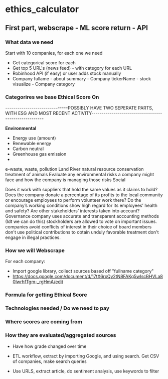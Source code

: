 # ethics_calculator

## First part, webscrape - ML score return - API

### What data we need

Start with 10 companies, for each one we need
* Get categorical score for each
* Get top 5 URL's (news feed) - with category for each URL
* Robinhood API (if easy) or user adds stock manually
* Company fullame - about summary - Company tickerName - stock visualize - Company category

### Categorires we base Ethical Score On

-------------------------------POSSIBLY HAVE TWO SEPERATE PARTS, WITH ESG AND MOST RECENT ACTIVITY------------------------------------------------------

**Environmental**
* Energy use (amount)
* Renewable energy
* Carbon neutral 
* Greenhouse gas emission 
* 
e-waste, waste, pollution
Land 
River 
natural resource conservation
treatment of animals
Evaluate any environmental risks a company might face and how the company is managing those risks
Social


Does it work with suppliers that hold the same values as it claims to hold? 
Does the company donate a percentage of its profits to the local community or encourage employees to perform volunteer work there?
 Do the company’s working conditions show high regard for its employees’ health and safety? 
Are other stakeholders’ interests taken into account?
Governance
company uses accurate and transparent accounting methods (Idt we can do this)
stockholders are allowed to vote on important issues.
companies avoid conflicts of interest in their choice of board members
don't use political contributions to obtain unduly favorable treatment 
don't engage in illegal practices.



### How we will Webscrape

For each company:
* Import google library, collect sources based off "fullname category"
* https://docs.google.com/document/d/17tX6rxQy2tN8FAKg5wIscBHVLa80lwrhfTgm-_rgHmA/edit

### Formula for getting Ethical Score



### Technologies needed / Do we need to pay


### Where scores are coming from

### How they are evaluated/aggregated sources




* Have how grade changed over time

* ETL workflow, extract by importing Google, and using search. Get CSV of companies, make search queries
* Use URLS, extract article, do sentiment analysis, use keywords to filter


